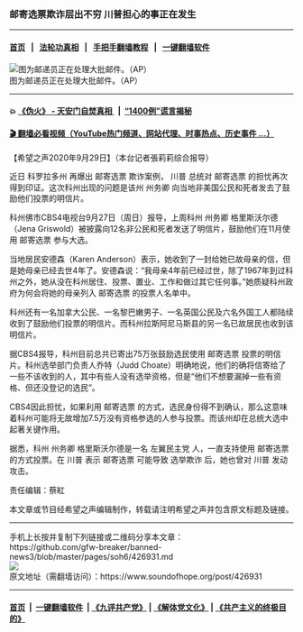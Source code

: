 ### 邮寄选票欺诈层出不穷 川普担心的事正在发生
------------------------

#### [首页](https://github.com/gfw-breaker/banned-news3/blob/master/README.md) &nbsp;&nbsp;|&nbsp;&nbsp; [法轮功真相](https://github.com/begood0513/basic/blob/master/README.md)  &nbsp;&nbsp;|&nbsp;&nbsp; [手把手翻墙教程](https://github.com/gfw-breaker/guides/wiki)  &nbsp;&nbsp;|&nbsp;&nbsp; [一键翻墙软件](https://github.com/gfw-breaker/nogfw/blob/master/README.md)  



<div><img alt="图为邮递员正在处理大批邮件。（AP）" src="https://img.soundofhope.org/2020-09/9-29-2-1601376164260.png"/>
<br/><figcaption class="caption">
 图为邮递员正在处理大批邮件。（AP）
</figcaption></div><hr/>

#### 💥 [《伪火》 - 天安门自焚真相 ](http://158.247.195.190:10000/videos/blog/weihuo.html)&nbsp; |&nbsp; [“1400例”谎言揭秘  ](http://158.247.195.190:10000/videos/blog/jiexi1400.html)

#### [ 🎬  翻墙必看视频（YouTube热门频道、网站代理、时事热点、历史事件 ...）](https://github.com/gfw-breaker/links/blob/master/banned.md)

<div><div class="Content__Wrapper sc-1bvya0-0 grZQxZ">
 <p class="meta-top">
  <span class="meta">
   【希望之声2020年9月29日】（本台记者張莉莉综合报导）
  </span>
 </p>
 <p style="line-height:1.38">
  近日
  <ok href="/term/19544">
   科罗拉多州
  </ok>
  再爆出
  <ok href="/term/293116">
   邮寄选票
  </ok>
  欺诈案例，
  <ok href="/term/1041">
   川普
  </ok>
  总统对
  <ok href="/term/293116">
   邮寄选票
  </ok>
  的担忧再次得到印证。这次科州出现的问题是该州
  <ok href="/term/98098">
   州务卿
  </ok>
  向当地非美国公民和死者发去了鼓励他们投票的明信片。
 </p>
 <p>
  科州佛市CBS4电视台9月27日（周日）报导，上周科州
  <ok href="/term/98098">
   州务卿
  </ok>
  格里斯沃尔德（Jena Griswold）被披露向12名非公民和死者发送了明信片，鼓励他们在11月使用
  <ok href="/term/293116">
   邮寄选票
  </ok>
  参与大选。
 </p>
 <div class="AD_Embed__Wrap-sc-1xslmin-0 igMuqX module desktop">
  <div>
  </div>
 </div>
 <p>
  当地居民安德森（Karen Anderson）表示，她收到了一封给她已故母亲的信，但是她母亲已经去世4年了。安德森说：“我母亲4年前已经过世，除了1967年到过科州之外，她从没在科州居住、投票、置业、工作和做过其它任何事。”她质疑科州政府为何会将她的母亲列入
  <ok href="/term/293116">
   邮寄选票
  </ok>
  的投票人名单中。
 </p>
 <p>
  科州还有一名加拿大公民、一名黎巴嫩男子、一名英国公民及六名外国工人都陆续收到了鼓励他们投票的明信片。而科州拉斯阿尼马斯县的另一名已故居民也收到该明信片。
 </p>
 <p>
  据CBS4报导，科州目前总共已寄出75万张鼓励选民使用
  <ok href="/term/293116">
   邮寄选票
  </ok>
  投票的明信片。科州选举部门负责人乔特（Judd Choate）明确地说，他们的确将信寄给了一些不该收到的人，其中有些人没有选举资格，但是“他们不想要漏掉一些有资格、但还没登记的选民”。
 </p>
 <p>
  CBS4因此担忧，如果利用
  <ok href="/term/293116">
   邮寄选票
  </ok>
  的方式，选民身份得不到确认，那么这意味着科州可能将无故增加7.5万没有资格参选的人参与投票。而该州却在总统大选中起著关键作用。
 </p>
 <p>
  据悉，科州
  <ok href="/term/98098">
   州务卿
  </ok>
  格里斯沃尔德是一名
  <ok href="/term/386542">
   左翼民主党
  </ok>
  人，一直支持使用
  <ok href="/term/293116">
   邮寄选票
  </ok>
  的方式投票。在
  <ok href="/term/1041">
   川普
  </ok>
  表示
  <ok href="/term/293116">
   邮寄选票
  </ok>
  可能导致
  <ok href="/term/9358">
   选举欺诈
  </ok>
  后，她也曾对
  <ok href="/term/1041">
   川普
  </ok>
  发动攻击。
 </p>
 <p class="meta-btm">
  责任编辑：蔡紅
 </p>
 <p class="meta-btm">
  本文章或节目经希望之声编辑制作，转载请注明希望之声并包含原文标题及链接。
 </p>
</div>
</div>
<hr/>
手机上长按并复制下列链接或二维码分享本文章：<br/>
https://github.com/gfw-breaker/banned-news3/blob/master/pages/soh6/426931.md <br/>
<a href='https://github.com/gfw-breaker/banned-news3/blob/master/pages/soh6/426931.md'><img src='https://github.com/gfw-breaker/banned-news3/blob/master/pages/soh6/426931.md.png'/></a> <br/>
原文地址（需翻墙访问）：https://www.soundofhope.org/post/426931


------------------------
#### [首页](https://github.com/gfw-breaker/banned-news3/blob/master/README.md) &nbsp;|&nbsp; [一键翻墙软件](https://github.com/gfw-breaker/nogfw/blob/master/README.md) &nbsp;| [《九评共产党》](https://github.com/gfw-breaker/9ping.md/blob/master/README.md#九评之一评共产党是什么) | [《解体党文化》](https://github.com/gfw-breaker/jtdwh.md/blob/master/README.md) | [《共产主义的终极目的》](https://github.com/gfw-breaker/gczydzjmd.md/blob/master/README.md)


<img src='http://gfw-breaker.win/banned-news3/pages/soh6/426931.md' width='0px' height='0px'/>